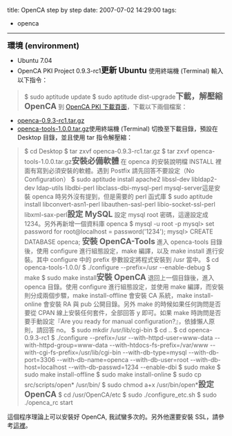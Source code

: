 title: OpenCA step by step
date: 2007-07-02 14:29:00
tags: 
- openca
---

<span style="font-size:130%;"><span style="font-size:100%;"></span></span><span style="font-weight: bold;font-size:130%;" >環境 (environment)</span>

*   Ubuntu 7.04
*   OpenCA PKI Project 0.9.3-rc1<span style="font-weight: bold;font-size:130%;" >更新 Ubuntu
</span>使用終端機 (Terminal) 輸入以下指令：
> $ sudo aptitude update
> $ sudo  aptitude dist-upgrade<span style="font-size:130%;"><span style="font-weight: bold;">下載，解壓縮 OpenCA</span></span>
到 [OpenCA PKI 下載頁面](https://www.openca.org/projects/openca/downloads.shtml)，下載以下兩個檔案：

*   [ openca-0.9.3-rc1.tar.gz](https://www.openca.org/alby/download?target=openca-0.9.3-rc1.tar.gz)
*   [ openca-tools-1.0.0.tar.gz](https://www.openca.org/alby/download?target=openca-tools-1.0.0.tar.gz)使用終端機 (Terminal) 切換至下載目錄，預設在 Desktop 目錄，並且使用 tar 指令解壓縮：
> $ cd Desktop
> $ tar zxvf openca-0.9.3-rc1.tar.gz
> $ tar zxvf openca-tools-1.0.0.tar.gz<span style="font-size:130%;"><span style="font-weight: bold;">安裝必備軟體</span></span>
在 openca 的安裝說明檔 INSTALL 裡面有寫到必須安裝的軟體。遇到 Postfix 請先回答不要設定（No Configuration）
> $ sudo aptitude install apache2 libssl-dev libldap2-dev ldap-utils libdbi-perl  libclass-dbi-mysql-perl mysql-server這是安裝 openca 時另外沒有提到，但是需要的 perl 函式庫
> $ sudo aptitude install libconvert-asn1-perl libauthen-sasl-perl libio-socket-ssl-perl libxml-sax-perl<span style="font-size:130%;"><span style="font-weight: bold;">設定 MySQL</span></span>
設定 mysql root 密碼，這邊設定成 1234。另外再新增一個資料庫 openca
> $ mysql -u root -p
> mysql> set password for root@localhost = password('1234');
> mysql> CREATE DATABASE openca;
<span style="font-size:130%;"><span style="font-weight: bold;">安裝 OpenCA-Tools</span></span>
進入 openca-tools 目錄後，使用 configure 進行組態設定，make 編譯，以及 make install 進行安裝。其中 configure 中的 prefix 參數設定將程式安裝到 /usr 當中。
> $ cd openca-tools-1.0.0/
> $ ./configure --prefix=/usr --enable-debug
> $ make
> $ sudo make install<span style="font-weight: bold;font-size:130%;" >安裝 OpenCA</span>
退回上一個目錄後，進入 openca 目錄。使用 configure 進行組態設定，並使用 make 編譯，而安裝則分成兩個步驟，make install-offline 會安裝 CA 系統，make install-online 會安裝 RA 與 pub 公開目錄。另外 make 的時候如果任何詢問是否要從 CPAN 線上安裝任何套件，全部回答 y 即可。如果 make 時詢問是否要手動設定『Are you ready for manual configuration?』，依據懶人原則，請回答 no。
> $ sudo mkdir /usr/lib/cgi-bin
> $ cd ..
> $ cd openca-0.9.3-rc1
> $ ./configure --prefix=/usr --with-httpd-user=www-data --with-httpd-group=www-data --with-htdocs-fs-prefix=/var/www --with-cgi-fs-prefix=/usr/lib/cgi-bin --with-db-type=mysql --with-db-port=3306 --with-db-name=openca --with-db-user=root --with-db-host=localhost --with-db-passwd=1234  --enable-dbi
> $ sudo make
> $ sudo make install-offline
> $ sudo make install-online
> $ sudo cp src/scripts/open* /usr/bin/
> $ sudo chmod a+x /usr/bin/open*<span style="font-weight: bold;font-size:130%;" >設定 OpenCA</span>
> $ cd /usr/OpenCA/etc
> $ sudo ./configure_etc.sh
> $ sudo ./openca_rc start

這個程序理論上可以安裝好 OpenCA, 我試蠻多次的。另外他還要安裝 SSL，請參考[這裡](http://alephzarro.com/blog/2007/01/07/installation-of-subversion-on-ubuntu-with-apache-ssl-and-basicauth/)。